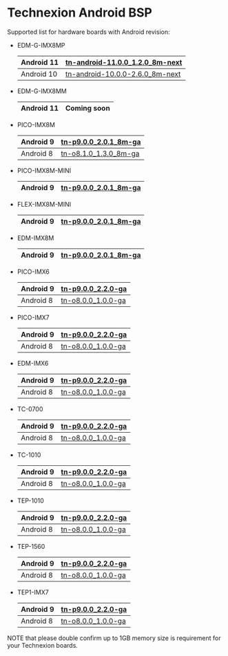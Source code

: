 Technexion Android BSP
==========

Supported list for hardware boards with Android revision:

* EDM-G-IMX8MP

  |Android 11|[tn-android-11.0.0_1.2.0_8m-next](https://github.com/technexion-android/cookers/tree/tn-android-11.0.0_1.2.0_8m-next#technexion-android-11-bsp-for-imx8-platforms)|
  |---|---|
  |Android 10|[tn-android-10.0.0-2.6.0_8m-next](https://github.com/technexion-android/cookers/tree/tn-android-10.0.0-2.6.0_8m-next#technexion-android-10-BSP-for-imx8-platforms)|

* EDM-G-IMX8MM

  |Android 11|Coming soon|
  |---|---|

* PICO-IMX8M

  |Android 9|[tn-p9.0.0_2.0.1_8m-ga](https://github.com/technexion-android/cookers/tree/tn-p9.0.0_2.0.1_8m-ga#technexion-android-9-sdk-for-imx8-platforms)|
  |---|---|
  |Android 8|[tn-o8.1.0_1.3.0_8m-ga](https://github.com/technexion-android/cookers/tree/tn-p9.0.0_2.0.1_8m-ga#technexion-android-9-sdk-for-imx8-platforms)|

* PICO-IMX8M-MINI

  |Android 9|[tn-p9.0.0_2.0.1_8m-ga](https://github.com/technexion-android/cookers/tree/tn-p9.0.0_2.0.1_8m-ga#technexion-android-9-sdk-for-imx8-platforms)|
  |---|---|

* FLEX-IMX8M-MINI

  |Android 9|[tn-p9.0.0_2.0.1_8m-ga](https://github.com/technexion-android/cookers/tree/tn-p9.0.0_2.0.1_8m-ga#technexion-android-9-sdk-for-imx8-platforms)|
  |---|---|

* EDM-IMX8M

  |Android 9|[tn-p9.0.0_2.0.1_8m-ga](https://github.com/technexion-android/cookers/tree/tn-p9.0.0_2.0.1_8m-ga#technexion-android-9-sdk-for-imx8-platforms)|
  |---|---|

* PICO-IMX6

  |Android 9|[tn-p9.0.0_2.2.0-ga](https://github.com/technexion-android/cookers/tree/tn-p9.0.0_2.2.0-ga#technexion-android-9-sdk-for-imx6imx7-platforms)|
  |---|---|
  |Android 8|[tn-o8.0.0_1.0.0-ga](https://github.com/technexion-android/cookers/tree/tn-o8.0.0_1.0.0-ga#technexion-android-8-sdk-for-imx6imx7-platforms)|

* PICO-IMX7

  |Android 9|[tn-p9.0.0_2.2.0-ga](https://github.com/technexion-android/cookers/tree/tn-p9.0.0_2.2.0-ga#technexion-android-9-sdk-for-imx6imx7-platforms)|
  |---|---|
  |Android 8|[tn-o8.0.0_1.0.0-ga](https://github.com/technexion-android/cookers/tree/tn-o8.0.0_1.0.0-ga#technexion-android-8-sdk-for-imx6imx7-platforms)|


* EDM-IMX6

  |Android 9|[tn-p9.0.0_2.2.0-ga](https://github.com/technexion-android/cookers/tree/tn-p9.0.0_2.2.0-ga#technexion-android-9-sdk-for-imx6imx7-platforms)|
  |---|---|
  |Android 8|[tn-o8.0.0_1.0.0-ga](https://github.com/technexion-android/cookers/tree/tn-o8.0.0_1.0.0-ga#technexion-android-8-sdk-for-imx6imx7-platforms)|


* TC-0700

  |Android 9|[tn-p9.0.0_2.2.0-ga](https://github.com/technexion-android/cookers/tree/tn-p9.0.0_2.2.0-ga#technexion-android-9-sdk-for-imx6imx7-platforms)|
  |---|---|
  |Android 8|[tn-o8.0.0_1.0.0-ga](https://github.com/technexion-android/cookers/tree/tn-o8.0.0_1.0.0-ga#technexion-android-8-sdk-for-imx6imx7-platforms)|


* TC-1010

  |Android 9|[tn-p9.0.0_2.2.0-ga](https://github.com/technexion-android/cookers/tree/tn-p9.0.0_2.2.0-ga#technexion-android-9-sdk-for-imx6imx7-platforms)|
  |---|---|
  |Android 8|[tn-o8.0.0_1.0.0-ga](https://github.com/technexion-android/cookers/tree/tn-o8.0.0_1.0.0-ga#technexion-android-8-sdk-for-imx6imx7-platforms)|


* TEP-1010

  |Android 9|[tn-p9.0.0_2.2.0-ga](https://github.com/technexion-android/cookers/tree/tn-p9.0.0_2.2.0-ga#technexion-android-9-sdk-for-imx6imx7-platforms)|
  |---|---|
  |Android 8|[tn-o8.0.0_1.0.0-ga](https://github.com/technexion-android/cookers/tree/tn-o8.0.0_1.0.0-ga#technexion-android-8-sdk-for-imx6imx7-platforms)|


* TEP-1560

  |Android 9|[tn-p9.0.0_2.2.0-ga](https://github.com/technexion-android/cookers/tree/tn-p9.0.0_2.2.0-ga#technexion-android-9-sdk-for-imx6imx7-platforms)|
  |---|---|
  |Android 8|[tn-o8.0.0_1.0.0-ga](https://github.com/technexion-android/cookers/tree/tn-o8.0.0_1.0.0-ga#technexion-android-8-sdk-for-imx6imx7-platforms)|


* TEP1-IMX7

  |Android 9|[tn-p9.0.0_2.2.0-ga](https://github.com/technexion-android/cookers/tree/tn-p9.0.0_2.2.0-ga#technexion-android-9-sdk-for-imx6imx7-platforms)|
  |---|---|
  |Android 8|[tn-o8.0.0_1.0.0-ga](https://github.com/technexion-android/cookers/tree/tn-o8.0.0_1.0.0-ga#technexion-android-8-sdk-for-imx6imx7-platforms)|



NOTE that please double confirm up to 1GB memory size is requirement for your Technexion boards.

